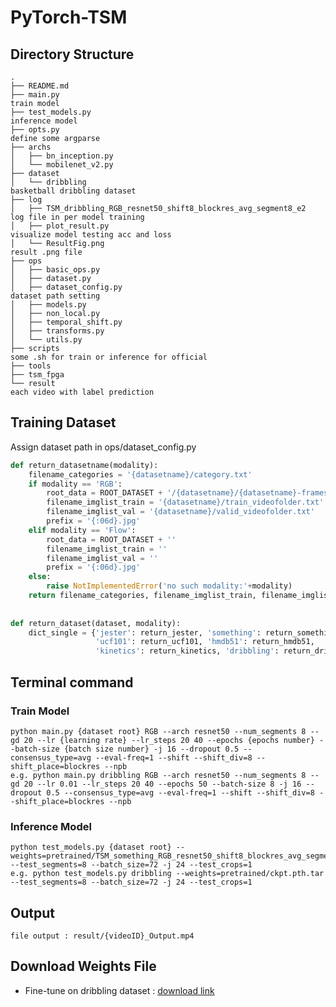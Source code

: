 # PyTorch-TSM

## Directory Structure

    .
    ├── README.md
    ├── main.py                                                                 train model
    ├── test_models.py                                                          inference model
    ├── opts.py                                                                 define some argparse
    ├── archs
    │   ├── bn_inception.py
    │   └── mobilenet_v2.py
    ├── dataset
    │   └── dribbling                                                           basketball dribbling dataset
    ├── log
    │   ├── TSM_dribbling_RGB_resnet50_shift8_blockres_avg_segment8_e2          log file in per model training
    │   ├── plot_result.py                                                      visualize model testing acc and loss
    │   └── ResultFig.png                                                       result .png file
    ├── ops
    │   ├── basic_ops.py
    │   ├── dataset.py
    │   ├── dataset_config.py                                                   dataset path setting
    │   ├── models.py
    │   ├── non_local.py
    │   ├── temporal_shift.py
    │   ├── transforms.py
    │   └── utils.py
    ├── scripts                                                                 some .sh for train or inference for official
    ├── tools
    ├── tsm_fpga
    └── result                                                                  each video with label prediction

## Training Dataset
Assign dataset path in ops/dataset_config.py
```python
def return_datasetname(modality):
    filename_categories = '{datasetname}/category.txt'
    if modality == 'RGB':
        root_data = ROOT_DATASET + '/{datasetname}/{datasetname}-frames'
        filename_imglist_train = '{datasetname}/train_videofolder.txt'
        filename_imglist_val = '{datasetname}/valid_videofolder.txt'
        prefix = '{:06d}.jpg'
    elif modality == 'Flow':
        root_data = ROOT_DATASET + ''
        filename_imglist_train = ''
        filename_imglist_val = ''
        prefix = '{:06d}.jpg'
    else:
        raise NotImplementedError('no such modality:'+modality)
    return filename_categories, filename_imglist_train, filename_imglist_val, root_data, prefix
    
    
def return_dataset(dataset, modality):
    dict_single = {'jester': return_jester, 'something': return_something, 'somethingv2': return_somethingv2,
                   'ucf101': return_ucf101, 'hmdb51': return_hmdb51,
                   'kinetics': return_kinetics, 'dribbling': return_dribbling, '{datasetname}': return_datasetname}
```

## Terminal command

### Train Model
    python main.py {dataset root} RGB --arch resnet50 --num_segments 8 --gd 20 --lr {learning rate} --lr_steps 20 40 --epochs {epochs number} --batch-size {batch size number} -j 16 --dropout 0.5 --consensus_type=avg --eval-freq=1 --shift --shift_div=8 --shift_place=blockres --npb
    e.g. python main.py dribbling RGB --arch resnet50 --num_segments 8 --gd 20 --lr 0.01 --lr_steps 20 40 --epochs 50 --batch-size 8 -j 16 --dropout 0.5 --consensus_type=avg --eval-freq=1 --shift --shift_div=8 --shift_place=blockres --npb

### Inference Model
    python test_models.py {dataset root} --weights=pretrained/TSM_something_RGB_resnet50_shift8_blockres_avg_segment8_e45.pth --test_segments=8 --batch_size=72 -j 24 --test_crops=1
    e.g. python test_models.py dribbling --weights=pretrained/ckpt.pth.tar --test_segments=8 --batch_size=72 -j 24 --test_crops=1


## Output
    file output : result/{videoID}_Output.mp4


## Download Weights File
* Fine-tune on dribbling dataset : [download link](https://365nthu-my.sharepoint.com/:u:/g/personal/110062534_office365_nthu_edu_tw/EScmdPbtCf9MgtSRXV7v2YABCIeq3UInKB9Rl32yb46s1w?e=l2a7Pk)
